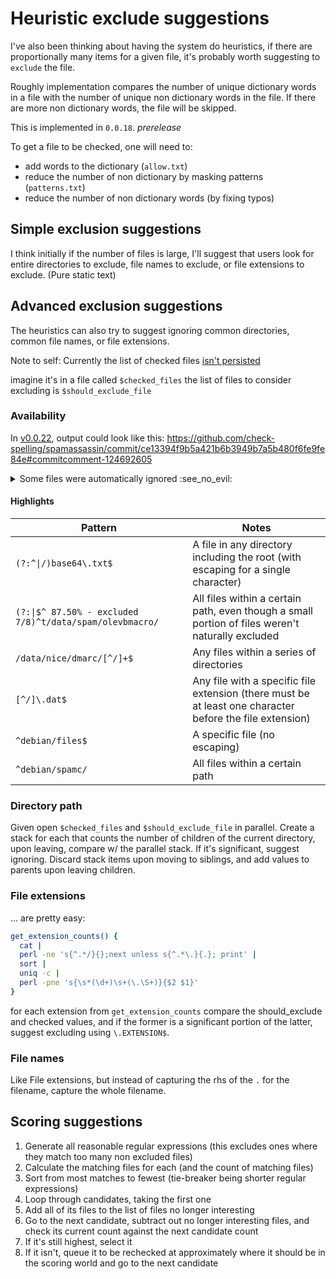 # Heuristic exclude suggestions

I've also been thinking about having the system do heuristics, if there are proportionally many items for a given file, it's probably worth suggesting to `exclude` the file.

Roughly implementation compares the number of unique dictionary words in a file with the number of unique non dictionary words in the file. If there are more non dictionary words, the file will be skipped.

This is implemented in `0.0.18`. _prerelease_

To get a file to be checked, one will need to:

- add words to the dictionary (`allow.txt`)
- reduce the number of non dictionary by masking patterns (`patterns.txt`)
- reduce the number of non dictionary words (by fixing typos)

## Simple exclusion suggestions

I think initially if the number of files is large, I'll suggest that users look for entire directories to exclude, file names to exclude, or file extensions to exclude. (Pure static text)

## Advanced exclusion suggestions

The heuristics can also try to suggest ignoring common directories, common file names, or file extensions.

Note to self:
Currently the list of checked files [isn't persisted](https://github.com/check-spelling/check-spelling/blob/b07c0693e379e95c8d091519066bb2cec15e00d7/unknown-words.sh#L525-L526)

imagine it's in a file called `$checked_files`
the list of files to consider excluding is `$should_exclude_file`

### Availability

In [v0.0.22](https://github.com/check-spelling/check-spelling/releases/tag/v0.0.22), output could look like this:
https://github.com/check-spelling/spamassassin/commit/ce13394f9b5a421b6b3949b7a5b480f6fe9fe84e#commitcomment-124692605

<details><summary>Some files were automatically ignored :see_no_evil:</summary>

These sample patterns would exclude them:

```
(?:^|/)base64\.txt$
(?:^|/)bs\.lm$
(?:^|/)cy\.lm$
(?:^|/)et\.lm$
(?:^|/)eu\.lm$
(?:^|/)fi\.lm$
(?:^|/)ga\.lm$
(?:^|/)gd\.lm$
(?:^|/)hr\.us-ascii\.lm$
(?:^|/)hu\.lm$
(?:^|/)hy\.lm$
(?:^|/)is\.lm$
(?:^|/)lt\.lm$
(?:^|/)lv\.lm$
(?:^|/)mr\.lm$
(?:^|/)ne\.lm$
(?:^|/)nl\.lm$
(?:^|/)pl\.lm$
(?:^|/)qu\.lm$
(?:^|/)README\.Debian$
(?:^|/)sa\.lm$
(?:^|/)sk\.us-ascii\.lm$
(?:^|/)sk\.windows-1250\.lm$
(?:^|/)sl\.iso-8859-2\.lm$
(?:^|/)sl\.us-ascii\.lm$
(?:^|/)sq\.lm$
(?:^|/)sr\.us-ascii\.lm$
(?:^|/)sw\.lm$
(?:^|/)user_prefs$
(?:^|/)vi\.lm$
(?:|$^ 87.50% - excluded 7/8)^t/data/spam/olevbmacro/
(?:|$^ 96.00% - excluded 96/100)^textcat/
/data/nice/dmarc/[^/]+$
[^/]\.dat$
[^/]\.ln$
[^/]\.log$
[^/]\.mmdb$
^\Qbuild/pga/source/f2c.c\E$
^\Qdebian/GPG.KEY\E$
^\Qdebian/spamc.manpages\E$
^\Qdebian/spamc.substvars\E$
^\Qlm/inactive/br.lm\E$
^\Qlm/inactive/gv.lm\E$
^\Qlm/inactive/mingo.lm\E$
^\Qrules-extras/10_uridnsbl_skip_financial.cf\E$
^\Qrules/20_freemail_domains.cf\E$
^\Qrules/30_text_de.cf\E$
^\Qrules/30_text_pl.cf\E$
^\Qrules/60_bayes_stopwords.cf\E$
^\Qrules/60_welcomelist_auth.cf\E$
^\Qrules/sa-update-pubkey.txt\E$
^\Qrulesrc/sandbox/jhardin/40_local_419replyto.cf\E$
^\Qrulesrc/sandbox/jhardin/40_local_azurephish.cf\E$
^\Qrulesrc/sandbox/jhardin/40_local_googlestorage.cf\E$
^\Qrulesrc/sandbox/pds/20_cashshorteners.cf\E$
^\Qrulesrc/sandbox/smf/20_url_shorteners.cf\E$
^\Qrulesrc/sandbox/wtogami/20_misc.cf\E$
^\Qrulesrc/sandbox/wtogami/20_unsafe.cf\E$
^\Qspamc/Makefile.in\E$
^\Qt.rules/BOUNCE_MESSAGE/fp-bug5882-att4301\E$
^\Qt.rules/FRT_VALIUM1/fp-bug6086-zmi\E$
^\Qt.rules/MIME_BASE64_TEXT/fp-bug-5909\E$
^\Qt/data/dkim/arc/ok01.eml\E$
^\Qt/data/dkim/test-pass-06.msg\E$
^\Qt/data/dkim/test-pass-09.msg\E$
^\Qt/data/dkim/test-pass-10.msg\E$
^\Qt/data/dkim/test-pass-11.msg\E$
^\Qt/data/dkim/test-pass-12.msg\E$
^\Qt/data/dkim/test-pass-13.msg\E$
^\Qt/data/dkim/test-pass-14.msg\E$
^\Qt/data/dkim/test-pass-15.msg\E$
^\Qt/data/dkim/test-pass-16.msg\E$
^\Qt/data/etc/testhost.cert\E$
^\Qt/data/geodb/create_ipcc.sh\E$
^\Qt/data/geodb/ipcc.db\E$
^\Qt/data/mime-subject.txt\E$
^\Qt/data/nice/cjk/big5-base64.1\E$
^\Qt/data/spam/dmarc/strictrejectko.eml\E$
^\Qt/data/spam/extracttext/gtube_pdf.eml\E$
^\Qt/data/spam/extracttext/gtube_png.eml\E$
^\Qt/data/spamc_blank.cf\E$
^\Qt/rcvd_parser.t\E$
^debian/files$
^debian/spamc/
^masses/corpora/mass-find-nonspam$
^rules/languages$
^rulesrc/scores/stats-set2$
^rulesrc/scores/stats-set3$
^t/data/nice/004$
^t/data/nice/mime5$
^t/data/nice/mime8$
^t/data/nice/mime9$
^t/data/spam/bsmtpnull$
^t/data/spam/hashbl$
^t/data/txrep/6$
^t/data/txrep/7$
^t/data/welcomelists/ibm_enews_de$
^t/data/welcomelists/netcenter-direct_de$
^t/test_dir$
```

You should consider excluding directory paths (e.g. `(?:^|/)vendor/`), filenames (e.g. `(?:^|/)yarn\.lock$`), or file extensions (e.g. `\.gz$`)

You should consider adding them to:

```
.github/actions/spelling/excludes.txt
```

File matching is via Perl regular expressions.

To check these files, more of their words need to be in the dictionary than not. You can use `patterns.txt` to exclude portions, add items to the dictionary (e.g. by adding them to `allow.txt`), or fix typos.

</details>

#### Highlights

Pattern | Notes
-|-
`(?:^\|/)base64\.txt$` | A file in any directory including the root (with escaping for a single character)
`(?:\|$^ 87.50% - excluded 7/8)^t/data/spam/olevbmacro/` | All files within a certain path, even though a small portion of files weren't naturally excluded
`/data/nice/dmarc/[^/]+$` | Any files within a series of directories
`[^/]\.dat$` | Any file with a specific file extension (there must be at least one character before the file extension)
`^debian/files$` | A specific file (no escaping)
`^debian/spamc/` | All files within a certain path

### Directory path

Given open `$checked_files` and `$should_exclude_file` in parallel. Create a stack for each that counts the number of children of the current directory, upon leaving, compare w/ the parallel stack. If it's significant, suggest ignoring. Discard stack items upon moving to siblings, and add values to parents upon leaving children.

### File extensions

... are pretty easy:

```sh
get_extension_counts() {
  cat |
  perl -ne 's{^.*/}{};next unless s{^.*\.}{.}; print' |
  sort |
  uniq -c |
  perl -pne 's{\s*(\d+)\s+(\.\S+)}{$2 $1}'
}
```

for each extension from `get_extension_counts` compare the should_exclude and checked values, and if the former is a significant portion of the latter, suggest excluding using `\.EXTENSION$`.

### File names

Like File extensions, but instead of capturing the rhs of the `.` for the filename, capture the whole filename.

## Scoring suggestions

1. Generate all reasonable regular expressions (this excludes ones where they match too many non excluded files)
2. Calculate the matching files for each (and the count of matching files)
3. Sort from most matches to fewest (tie-breaker being shorter regular expressions)
4. Loop through candidates, taking the first one
5. Add all of its files to the list of files no longer interesting
6. Go to the next candidate, subtract out no longer interesting files, and check its current count against the next candidate count
7. If it's still highest, select it
8. If it isn't, queue it to be rechecked at approximately where it should be in the scoring world and go to the next candidate
